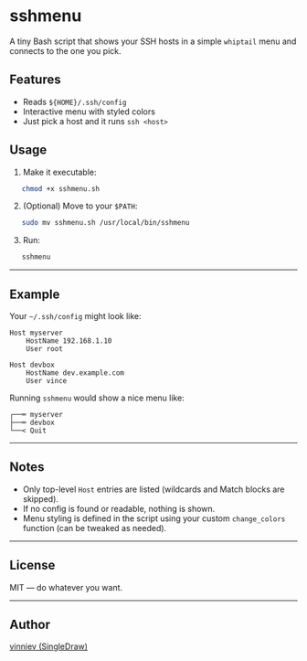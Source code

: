 # sshmenu

A tiny Bash script that shows your SSH hosts in a simple `whiptail` menu and connects to the one you pick.

## Features

- Reads `${HOME}/.ssh/config`
- Interactive menu with styled colors
- Just pick a host and it runs `ssh <host>`

## Usage

1. Make it executable:
```bash
   chmod +x sshmenu.sh
````

2. (Optional) Move to your `$PATH`:

```bash
   sudo mv sshmenu.sh /usr/local/bin/sshmenu
```

3. Run:

```bash
   sshmenu
```

---

## Example

Your `~/.ssh/config` might look like:

```
Host myserver
    HostName 192.168.1.10
    User root

Host devbox
    HostName dev.example.com
    User vince
```

Running `sshmenu` would show a nice menu like:

```
┌──═ myserver
├──═ devbox
└──< Quit
```

---

## Notes

* Only top-level `Host` entries are listed (wildcards and Match blocks are skipped).
* If no config is found or readable, nothing is shown.
* Menu styling is defined in the script using your custom `change_colors` function (can be tweaked as needed).

---

## License

MIT — do whatever you want.

---

## Author

[vinniev (SingleDraw)](https://github.com/SingleDraw)
